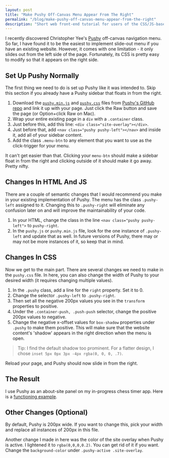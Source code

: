 ```yaml
---
layout: post
title: "Make Pushy Off-Canvas Menu Appear From The Right"
permalink: "/blog/make-pushy-off-canvas-menu-appear-from-the-right"
description: "Short web front-end tutorial for users of the CSS/JS-based sidebar package, Pushy, on how to make the sidebar appear on the right side."
---
```


I recently discovered Christopher Yee's [Pushy](http://www.christopheryee.ca/pushy/) off-canvas navigation menu. So far, I have found it to be the easiest to implement slide-out menu if you have an existing website. However, it comes with one limitation - it only slides out from the left side of the page. Fortunately, its CSS is pretty easy to modify so that it appears on the right side.

<!--more-->

## Set Up Pushy Normally

The first thing we need to do is set up Pushy like it was intended to. Skip this section if you already have a Pushy sidebar that floats in from the right.

1. Download the [`pushy.min.js`](https://github.com/christophery/pushy/blob/master/js/pushy.min.js) and [`pushy.css`](https://github.com/christophery/pushy/blob/master/css/pushy.css) files from [Pushy's GitHub repo](https://github.com/christophery/pushy) and link it up with your page. Just click the Raw button and save the page (or Option+click Raw on Mac).
2. Wrap your entire existing page in a `div` with a `.container` class.
3. Just before this, add this line: `<div class="site-overlay"></div>`.
4. Just before that, add `<nav class="pushy pushy-left"></nav>` and inside it, add all of your sidebar content.
5. Add the class `.menu-btn` to any element that you want to use as the click-trigger for your menu.

It can't get easier than that. Clicking your `menu-btn` should make a sidebar float in from the right and clicking outside of it should make it go away. Pretty nifty.

## Changes In HTML And JS

There are a couple of semantic changes that I would recommend you make in your existing implementation of Pushy. The menu has the class `.pushy-left` assigned to it. Changing this to `.pushy-right` will eliminate any confusion later on and will improve the maintainability of your code.

1. In your HTML, change the class in the line `<nav class="pushy pushy-left">` to `pushy-right`.
2. In the `pushy.js` or `pushy.min.js` file, look for the one instance of `.pushy-left` and update that as well. In future versions of Pushy, there may or may not be more instances of it, so keep that in mind.

## Changes In CSS

Now we get to the main part. There are several changes we need to make in the `pushy.css` file. In here, you can also change the width of Pushy to your desired width (it requires changing multiple values).

1. In the `.pushy` class, add a line for the `right` property. Set it to 0.
2. Change the selector `.pushy-left` to `.pushy-right`.
3. Then set all the negative 200px values you see in the `transform` properties to positive.
4. Under the `.container-push, .push-push` selector, change the positive 200px values to negative.
5. Change the negative x-offset values for `box-shadow` properties under `.pushy` to make them positive. This will make sure that the website content's 'shadow' appears in the right direction when the menu is open.

>Tip: I find the default shadow too prominent. For a flatter design, I chose `inset 5px 0px 3px -4px rgba(0, 0, 0, .7)`.

Reload your page, and Pushy should now slide in from the right.

## The Result

I use Pushy as an about-site panel on my in-progress chess timer app. Here is a [functioning example](http://code.antrikshy.com/ChessTimer/).

## Other Changes (Optional)

By default, Pushy is 200px wide. If you want to change this, pick your width and replace all instances of 200px in this file.

Another change I made in here was the color of the site overlay when Pushy is active. I lightened it to `rgba(0,0,0,0.2)`. You can get rid of it if you want. Change the `background-color` under `.pushy-active .site-overlay`.
